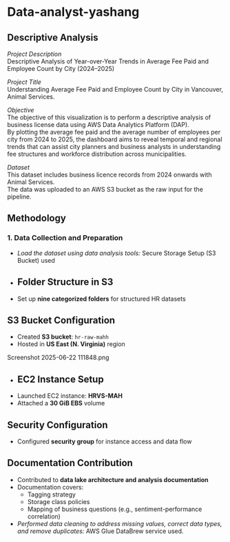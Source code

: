 # Data-analyst-yashang

## Descriptive Analysis

*Project Description*  
Descriptive Analysis of Year-over-Year Trends in Average Fee Paid and Employee Count by City (2024–2025)

*Project Title*  
Understanding Average Fee Paid and Employee Count by City in Vancouver, Animal Services.

*Objective*  
The objective of this visualization is to perform a descriptive analysis of business license data using AWS Data Analytics Platform (DAP).  
By plotting the average fee paid and the average number of employees per city from 2024 to 2025, the dashboard aims to reveal temporal and regional trends that can assist city planners and business analysts in understanding fee structures and workforce distribution across municipalities.

*Dataset*  
This dataset includes business licence records from 2024 onwards with Animal Services.  
The data was uploaded to an AWS S3 bucket as the raw input for the pipeline.

## Methodology

### 1. Data Collection and Preparation

- *Load the dataset using data analysis tools:* Secure Storage Setup (S3 Bucket) used
- ## Folder Structure in S3
- Set up **nine categorized folders** for structured HR datasets

## S3 Bucket Configuration
- Created **S3 bucket**: `hr-raw-mahh`
- Hosted in **US East (N. Virginia)** region

Screenshot 2025-06-22 111848.png

- ## EC2 Instance Setup
- Launched EC2 instance: **HRVS-MAH**
- Attached a **30 GiB EBS** volume

## Security Configuration
- Configured **security group** for instance access and data flow

## Documentation Contribution
- Contributed to **data lake architecture and analysis documentation**
- Documentation covers:
  - Tagging strategy  
  - Storage class policies  
  - Mapping of business questions (e.g., sentiment-performance correlation)
- *Performed data cleaning to address missing values, correct data types, and remove duplicates:* AWS Glue DataBrew service used.
